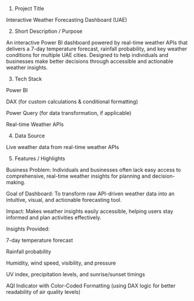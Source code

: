 1. Project Title

Interactive Weather Forecasting Dashboard (UAE)

2. Short Description / Purpose

An interactive Power BI dashboard powered by real-time weather APIs that delivers a 7-day temperature forecast, rainfall probability, and key weather conditions for multiple UAE cities. Designed to help individuals and businesses make better decisions through accessible and actionable weather insights.

3. Tech Stack

Power BI

DAX (for custom calculations & conditional formatting)

Power Query (for data transformation, if applicable)

Real-time Weather APIs

4. Data Source

Live weather data from real-time weather APIs

5. Features / Highlights

Business Problem: Individuals and businesses often lack easy access to comprehensive, real-time weather insights for planning and decision-making.

Goal of Dashboard: To transform raw API-driven weather data into an intuitive, visual, and actionable forecasting tool.

Impact: Makes weather insights easily accessible, helping users stay informed and plan activities effectively.

Insights Provided:

7-day temperature forecast

Rainfall probability

Humidity, wind speed, visibility, and pressure

UV index, precipitation levels, and sunrise/sunset timings

AQI Indicator with Color-Coded Formatting (using DAX logic for better readability of air quality levels)
